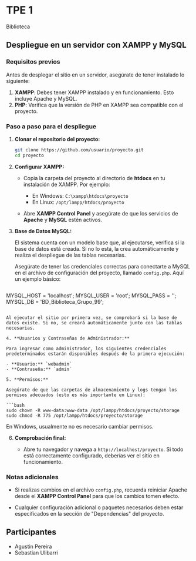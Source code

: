 # TPE 1
Biblioteca

## Despliegue en un servidor con XAMPP y MySQL

### Requisitos previos

Antes de desplegar el sitio en un servidor, asegúrate de tener instalado lo siguiente:

1. **XAMPP**: Debes tener XAMPP instalado y en funcionamiento. Esto incluye Apache y MySQL.
2. **PHP**: Verifica que la versión de PHP en XAMPP sea compatible con el proyecto.

### Paso a paso para el despliegue

1. **Clonar el repositorio del proyecto:**

   ```bash
   git clone https://github.com/usuario/proyecto.git
   cd proyecto
   ```

2. **Configurar XAMPP:**

   - Copia la carpeta del proyecto al directorio de **htdocs** en tu instalación de XAMPP. Por ejemplo:
   
     - En Windows: `C:\xampp\htdocs\proyecto`
     - En Linux: `/opt/lampp/htdocs/proyecto`
   
   - Abre **XAMPP Control Panel** y asegúrate de que los servicios de **Apache** y **MySQL** estén activos.

3. **Base de Datos MySQL:**
   
   El sistema cuenta con un modelo base que, al ejecutarse, verifica si la base de datos está creada. Si no lo está, la crea automáticamente y realiza el despliegue de las tablas necesarias.

   Asegúrate de tener las credenciales correctas para conectarte a MySQL en el archivo de configuración del proyecto, llamado `config.php`. Aquí un ejemplo básico:

   ```

  MYSQL_HOST = 'localhost';
  MYSQL_USER = 'root';
  MYSQL_PASS = '';
  MYSQL_DB = 'BD_Biblioteca_Grupo_99';
   ```

   Al ejecutar el sitio por primera vez, se comprobará si la base de datos existe. Si no, se creará automáticamente junto con las tablas necesarias.

4. **Usuarios y Contraseñas de Administrador:**
   
   Para ingresar como administrador, los siguientes credenciales predeterminados estarán disponibles después de la primera ejecución:
   
   - **Usuario:** `webadmin`
   - **Contraseña:** `admin`

5. **Permisos:**
   
   Asegúrate de que las carpetas de almacenamiento y logs tengan los permisos adecuados (esto es más importante en Linux):

   ```bash
   sudo chown -R www-data:www-data /opt/lampp/htdocs/proyecto/storage
   sudo chmod -R 775 /opt/lampp/htdocs/proyecto/storage
   ```

   En Windows, usualmente no es necesario cambiar permisos.

6. **Comprobación final:**

   - Abre tu navegador y navega a `http://localhost/proyecto`. Si todo está correctamente configurado, deberías ver el sitio en funcionamiento.

### Notas adicionales

- Si realizas cambios en el archivo `config.php`, recuerda reiniciar Apache desde el **XAMPP Control Panel** para que los cambios tomen efecto.
  
- Cualquier configuración adicional o paquetes necesarios deben estar especificados en la sección de "Dependencias" del proyecto.




## Participantes

- Agustin Pereira
- Sebastian Ulibarri
